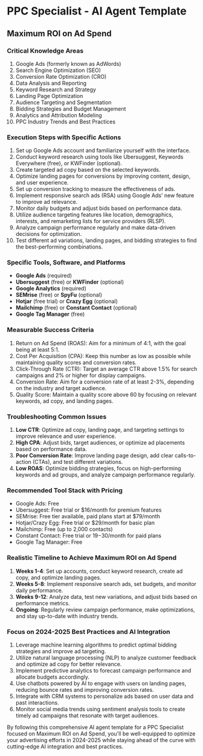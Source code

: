 # PPC Specialist - AI Agent Template

## Maximum ROI on Ad Spend

### Critical Knowledge Areas

1. Google Ads (formerly known as AdWords)
2. Search Engine Optimization (SEO)
3. Conversion Rate Optimization (CRO)
4. Data Analysis and Reporting
5. Keyword Research and Strategy
6. Landing Page Optimization
7. Audience Targeting and Segmentation
8. Bidding Strategies and Budget Management
9. Analytics and Attribution Modeling
10. PPC Industry Trends and Best Practices

### Execution Steps with Specific Actions

1. Set up Google Ads account and familiarize yourself with the interface.
2. Conduct keyword research using tools like Ubersuggest, Keywords Everywhere (free), or KWFinder (optional).
3. Create targeted ad copy based on the selected keywords.
4. Optimize landing pages for conversions by improving content, design, and user experience.
5. Set up conversion tracking to measure the effectiveness of ads.
6. Implement responsive search ads (RSA) using Google Ads' new feature to improve ad relevance.
7. Monitor daily budgets and adjust bids based on performance data.
8. Utilize audience targeting features like location, demographics, interests, and remarketing lists for service providers (RLSP).
9. Analyze campaign performance regularly and make data-driven decisions for optimization.
10. Test different ad variations, landing pages, and bidding strategies to find the best-performing combinations.

### Specific Tools, Software, and Platforms

* **Google Ads** (required)
* **Ubersuggest** (free) or **KWFinder** (optional)
* **Google Analytics** (required)
* **SEMrise** (free) or **SpyFu** (optional)
* **Hotjar** (free trial) or **Crazy Egg** (optional)
* **Mailchimp** (free) or **Constant Contact** (optional)
* **Google Tag Manager** (free)

### Measurable Success Criteria

1. Return on Ad Spend (ROAS): Aim for a minimum of 4:1, with the goal being at least 5:1.
2. Cost Per Acquisition (CPA): Keep this number as low as possible while maintaining quality scores and conversion rates.
3. Click-Through Rate (CTR): Target an average CTR above 1.5% for search campaigns and 2% or higher for display campaigns.
4. Conversion Rate: Aim for a conversion rate of at least 2-3%, depending on the industry and target audience.
5. Quality Score: Maintain a quality score above 60 by focusing on relevant keywords, ad copy, and landing pages.

### Troubleshooting Common Issues

1. **Low CTR**: Optimize ad copy, landing page, and targeting settings to improve relevance and user experience.
2. **High CPA**: Adjust bids, target audiences, or optimize ad placements based on performance data.
3. **Poor Conversion Rate**: Improve landing page design, add clear calls-to-action (CTAs), and test different variations.
4. **Low ROAS**: Optimize bidding strategies, focus on high-performing keywords and ad groups, and analyze campaign performance regularly.

### Recommended Tool Stack with Pricing

* Google Ads: Free
* Ubersuggest: Free trial or $16/month for premium features
* SEMrise: Free tier available, paid plans start at $79/month
* Hotjar/Crazy Egg: Free trial or $29/month for basic plan
* Mailchimp: Free (up to 2,000 contacts)
* Constant Contact: Free trial or $19-$30/month for paid plans
* Google Tag Manager: Free

### Realistic Timeline to Achieve Maximum ROI on Ad Spend

1. **Weeks 1-4**: Set up accounts, conduct keyword research, create ad copy, and optimize landing pages.
2. **Weeks 5-8**: Implement responsive search ads, set budgets, and monitor daily performance.
3. **Weeks 9-12**: Analyze data, test new variations, and adjust bids based on performance metrics.
4. **Ongoing**: Regularly review campaign performance, make optimizations, and stay up-to-date with industry trends.

### Focus on 2024-2025 Best Practices and AI Integration

1. Leverage machine learning algorithms to predict optimal bidding strategies and improve ad targeting.
2. Utilize natural language processing (NLP) to analyze customer feedback and optimize ad copy for better relevance.
3. Implement predictive analytics to forecast campaign performance and allocate budgets accordingly.
4. Use chatbots powered by AI to engage with users on landing pages, reducing bounce rates and improving conversion rates.
5. Integrate with CRM systems to personalize ads based on user data and past interactions.
6. Monitor social media trends using sentiment analysis tools to create timely ad campaigns that resonate with target audiences.

By following this comprehensive AI agent template for a PPC Specialist focused on Maximum ROI on Ad Spend, you'll be well-equipped to optimize your advertising efforts in 2024-2025 while staying ahead of the curve with cutting-edge AI integration and best practices.

